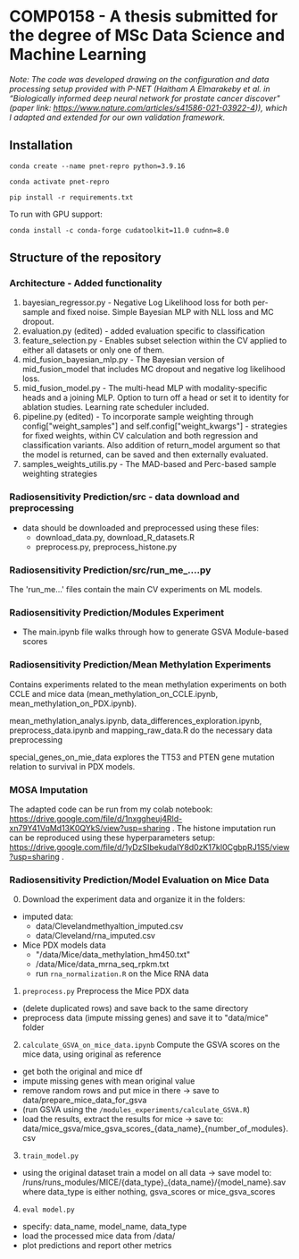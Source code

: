 # COMP0158 - A thesis submitted for the degree of MSc Data Science and Machine Learning

_Note: The code was developed drawing on the configuration and data processing setup provided with P-NET (Haitham A Elmarakeby et al. in “Biologically informed deep neural network for prostate cancer discover" (paper link: https://www.nature.com/articles/s41586-021-03922-4)), which I adapted and extended for our own validation framework._


## Installation

```
conda create --name pnet-repro python=3.9.16
```
```
conda activate pnet-repro
```
```
pip install -r requirements.txt
```
To run with GPU support:
```
conda install -c conda-forge cudatoolkit=11.0 cudnn=8.0
```


## Structure of the repository

### Architecture - Added functionality
1. bayesian_regressor.py - Negative Log Likelihood loss for both per-sample and fixed noise. Simple Bayesian MLP with NLL loss and MC dropout.
2. evaluation.py (edited) - added evaluation specific to classification
4. feature_selection.py - Enables subset selection within the CV applied to either all datasets or only one of them.
5. mid_fusion_bayesian_mlp.py - The Bayesian version of mid_fusion_model that includes MC dropout and negative log likelihood loss.
6. mid_fusion_model.py - The multi-head MLP with modality-specific heads and a joining MLP. Option to turn off a head or set it to identity for ablation studies. Learning rate scheduler included.
7. pipeline.py (edited) - To incorporate sample weighting through config["weight_samples"] and self.config["weight_kwargs"] - strategies for fixed weights, within CV calculation and both regression and classification variants. Also addition of return_model argument so that the model is returned, can be saved and then externally evaluated.
8. samples_weights_utilis.py - The MAD-based and Perc-based sample weighting strategies


### Radiosensitivity Prediction/src - data download and preprocessing
* data should be downloaded and preprocessed using these files:
   * download_data.py, download_R_datasets.R
   * preprocess.py, preprocess_histone.py

### Radiosensitivity Prediction/src/run_me_....py
The 'run_me...' files contain the main CV experiments on ML models.
  
### Radiosensitivity Prediction/Modules Experiment
* The main.ipynb file walks through how to generate GSVA Module-based scores

### Radiosensitivity Prediction/Mean Methylation Experiments
Contains experiments related to the mean methylation experiments on both CCLE and mice data (mean_methylation_on_CCLE.ipynb, mean_methylation_on_PDX.ipynb).

mean_methylation_analys.ipynb, data_differences_exploration.ipynb, preprocess_data.ipynb and mapping_raw_data.R do the necessary data preprocessing

special_genes_on_mie_data explores the TT53 and PTEN gene mutation relation to survival in PDX models.

### MOSA Imputation
The adapted code can be run from my colab notebook: https://drive.google.com/file/d/1nxggheuj4Rld-xn79Y41VqMd13K0QYkS/view?usp=sharing . The histone imputation run can be reproduced using these hyperparameters setup: https://drive.google.com/file/d/1yDzSIbekudaIY8d0zK17kI0CgbpRJ1S5/view?usp=sharing .

### Radiosensitivity Prediction/Model Evaluation on Mice Data

0. Download the experiment data and organize it in the folders:
* imputed data:
    * data/Clevelandmethyaltion_imputed.csv
    * data/Cleveland/rna_imputed.csv
* Mice PDX models data
    * "/data/Mice/data_methylation_hm450.txt"
    * /data/Mice/data_mrna_seq_rpkm.txt
    * run `rna_normalization.R` on the Mice RNA data

1. `preprocess.py` Preprocess the Mice PDX data
* (delete duplicated rows) and save back to the same directory
* preprocess data (impute missing genes) and save it to "data/mice" folder

2. `calculate_GSVA_on_mice_data.ipynb` Compute the GSVA scores on the mice data, using original as reference
* get both the original and mice df
* impute missing genes with mean original value
* remove random rows and put mice in there
-> save to data/prepare_mice_data_for_gsva
* (run GSVA using the `/modules_experiments/calculate_GSVA.R`)
* load the results, extract the results for mice
-> save to: data/mice_gsva/mice_gsva_scores_{data_name}_{number_of_modules}.csv

3. `train_model.py`
* using the original dataset train a model on all data
-> save model to: /runs/runs_modules/MICE/{data_type}_{data_name}/{model_name}.sav
where data_type is either nothing, gsva_scores or mice_gsva_scores

4. `eval model.py`
* specify: data_name, model_name, data_type
* load the processed mice data from /data/
* plot predictions and report other metrics


